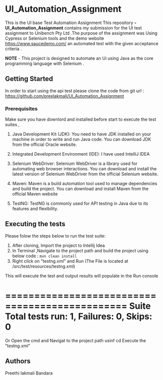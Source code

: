 # UI_Automation_Assignment
This is the UI base Test Automation Assignment 
This repository  **-UI_Automation_Assignment** contains my submission for the UI test assignment to Unibench Pty Ltd .The purpose of the assignment was Using Cypress or Selenium tools and the demo website https://www.saucedemo.com/ an automated test with the given acceptance criteria .

**NOTE**  - This project is designed to automate an Ui using Java as the core programming language with Selenium .

## Getting Started
In order to start using the api test please clone the code from git url : https://github.com/preelakmali/UI_Automation_Assignment

### Prerequisites
Make sure you have downlord and installed before start to execute the test suites ,

1. Java Development Kit (JDK): You need to have JDK installed on your machine in order to write and run Java code. You can download JDK from the official Oracle website.

2. Integrated Development Environment (IDE): I have used IntelliJ IDEA

3. Selenium WebDriver: Selenium WebDriver is a library used for automating web browser interactions. You can download and install the latest version of Selenium WebDriver from the official Selenium website.

4. Maven: Maven is a build automation tool used to manage dependencies and build the project. You can download and install Maven from the official Maven website
   
8. TestNG: TestNG is commonly used for API testing in Java due to its features and flexibility.

## Executing the tests
Please folow the steps below to run the test suite:

1. After cloning, Import the project to Intellij Idea
2. In Terminal ,Navigate to the project path and build the project using below code : ``` mvn clean install ```
4. Right click on "testng.xml" and Run (The File is located at /src/test/resources/testng.xml)

This will execute the test and output results will populate in the Run console

===============================================
Suite
Total tests run: 1, Failures: 0, Skips: 0
===============================================

 Or 
   Open the cmd and Navigat to the project path usinf cd <Project _path>
   Execute the "testng.xml"
  


## Authors
Preethi lakmali Bandara






